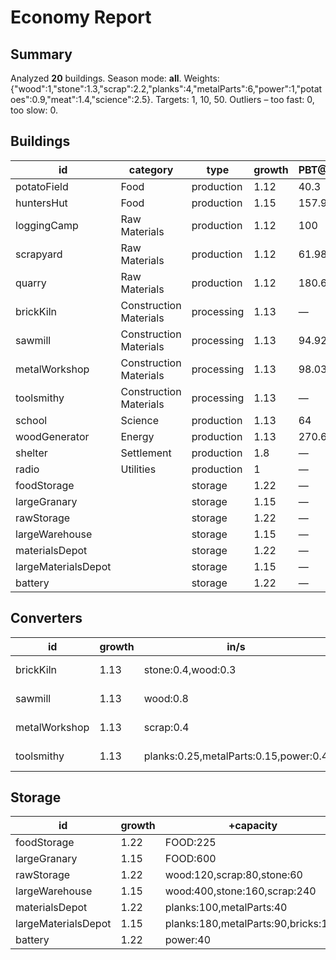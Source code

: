 # Economy Report

## Summary
Analyzed **20** buildings. Season mode: **all**.
Weights: {"wood":1,"stone":1.3,"scrap":2.2,"planks":4,"metalParts":6,"power":1,"potatoes":0.9,"meat":1.4,"science":2.5}. Targets: 1, 10, 50.
Outliers – too fast: 0, too slow: 0.

## Buildings
| id | category | type | growth | PBT@1[spring] | PBT@1[summer] | PBT@1[autumn] | PBT@1[winter] | PBT@10[spring] | PBT@10[summer] | PBT@10[autumn] | PBT@10[winter] | PBT@50[spring] | PBT@50[summer] | PBT@50[autumn] | PBT@50[winter] | out/s (base) | in/s (base) |
| - | - | - | - | - | - | - | - | - | - | - | - | - | - | - | - | - | - |
| potatoField | Food | production | 1.12 | 40.3 | 50.37 | 59.26 | — | 113.78 | 142.22 | 167.32 | — | 10,398.81 | 12,998.52 | 15,292.37 | — | potatoes:0.375 | - |
| huntersHut | Food | production | 1.15 | 157.91 | 173.7 | 193 | 289.5 | 562.57 | 618.83 | 687.59 | 1,031.39 | 148,808.74 | 163,689.61 | 181,877.34 | 272,816.02 | meat:0.22 | - |
| loggingCamp | Raw Materials | production | 1.12 | 100 | 110 | 122.22 | 137.5 | 280 | 308 | 342.22 | 385 | 25,806.67 | 28,387.33 | 31,541.48 | 35,484.17 | wood:0.3 | - |
| scrapyard | Raw Materials | production | 1.12 | 61.98 | 68.18 | 75.76 | 85.23 | 175.62 | 193.18 | 214.65 | 241.48 | 15,996.9 | 17,596.59 | 19,551.77 | 21,995.74 | scrap:0.08 | - |
| quarry | Raw Materials | production | 1.12 | 180.65 | 198.72 | 220.8 | 248.4 | 505.83 | 556.41 | 618.23 | 695.51 | 46,627.04 | 51,289.74 | 56,988.6 | 64,112.18 | stone:0.12 | - |
| brickKiln | Construction Materials | processing | 1.13 | — | — | — | — | — | — | — | — | — | — | — | — | bricks:0.4 | stone:0.4,wood:0.3 |
| sawmill | Construction Materials | processing | 1.13 | 94.92 | 94.92 | 94.92 | 94.92 | 288.5 | 288.5 | 288.5 | 288.5 | 37,862 | 37,862 | 37,862 | 37,862 | planks:0.5 | wood:0.8 |
| metalWorkshop | Construction Materials | processing | 1.13 | 98.03 | 98.03 | 98.03 | 98.03 | 299.67 | 299.67 | 299.67 | 299.67 | 39,102.7 | 39,102.7 | 39,102.7 | 39,102.7 | metalParts:0.4 | scrap:0.4 |
| toolsmithy | Construction Materials | processing | 1.13 | — | — | — | — | — | — | — | — | — | — | — | — | tools:0.18 | planks:0.25,metalParts:0.15,power:0.4 |
| school | Science | production | 1.13 | 64 | 64 | 64 | 64 | 196 | 196 | 196 | 196 | 25,530.22 | 25,530.22 | 25,530.22 | 25,530.22 | science:0.45 | - |
| woodGenerator | Energy | production | 1.13 | 270.67 | 270.67 | 270.67 | 270.67 | 828.4 | 828.4 | 828.4 | 828.4 | 107,968.93 | 107,968.93 | 107,968.93 | 107,968.93 | power:1 | wood:0.25 |
| shelter | Settlement | production | 1.8 | — | — | — | — | — | — | — | — | — | — | — | — | - | - |
| radio | Utilities | production | 1 | — | — | — | — | — | — | — | — | — | — | — | — | - | power:0.1 |
| foodStorage |  | storage | 1.22 | — | — | — | — | — | — | — | — | — | — | — | — | - | - |
| largeGranary |  | storage | 1.15 | — | — | — | — | — | — | — | — | — | — | — | — | - | - |
| rawStorage |  | storage | 1.22 | — | — | — | — | — | — | — | — | — | — | — | — | - | - |
| largeWarehouse |  | storage | 1.15 | — | — | — | — | — | — | — | — | — | — | — | — | - | - |
| materialsDepot |  | storage | 1.22 | — | — | — | — | — | — | — | — | — | — | — | — | - | - |
| largeMaterialsDepot |  | storage | 1.15 | — | — | — | — | — | — | — | — | — | — | — | — | - | - |
| battery |  | storage | 1.22 | — | — | — | — | — | — | — | — | — | — | — | — | - | - |

## Converters
| id | growth | in/s | out/s | ratio(out/in) | PBT@1 | PBT@10 | PBT@50 | mode |
| - | - | - | - | - | - | - | - | - |
| brickKiln | 1.13 | stone:0.4,wood:0.3 | bricks:0.4 | 0 | — | — | — | all-or-nothing |
| sawmill | 1.13 | wood:0.8 | planks:0.5 | 2.5 | — | — | — | all-or-nothing |
| metalWorkshop | 1.13 | scrap:0.4 | metalParts:0.4 | 2.73 | — | — | — | all-or-nothing |
| toolsmithy | 1.13 | planks:0.25,metalParts:0.15,power:0.4 | tools:0.18 | 0 | — | — | — | all-or-nothing |

## Storage
| id | growth | +capacity |
| - | - | - |
| foodStorage | 1.22 | FOOD:225 |
| largeGranary | 1.15 | FOOD:600 |
| rawStorage | 1.22 | wood:120,scrap:80,stone:60 |
| largeWarehouse | 1.15 | wood:400,stone:160,scrap:240 |
| materialsDepot | 1.22 | planks:100,metalParts:40 |
| largeMaterialsDepot | 1.15 | planks:180,metalParts:90,bricks:180 |
| battery | 1.22 | power:40 |

